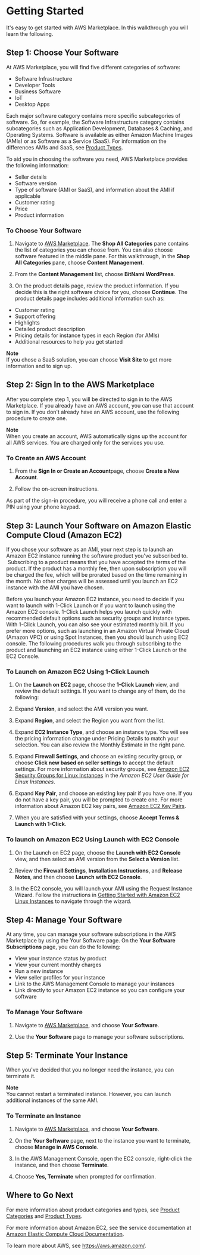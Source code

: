 # Getting Started<a name="buyer-getting-started"></a>

 It's easy to get started with AWS Marketplace\. In this walkthrough you will learn the following\.

## Step 1: Choose Your Software <a name="step-1-choose-your-software"></a>

 At AWS Marketplace, you will find five different categories of software: 
+  Software Infrastructure 
+  Developer Tools 
+  Business Software 
+  IoT 
+  Desktop Apps 

 Each major software category contains more specific subcategories of software\. So, for example, the Software Infrastructure category contains subcategories such as Application Development, Databases & Caching, and Operating Systems\. Software is available as either Amazon Machine Images \(AMIs\) or as Software as a Service \(SaaS\)\. For information on the differences AMIs and SaaS, see [Product Types](buyer-product-types.md)\. 

 To aid you in choosing the software you need, AWS Marketplace provides the following information: 
+  Seller details 
+  Software version 
+  Type of software \(AMI or SaaS\), and information about the AMI if applicable 
+  Customer rating 
+  Price 
+  Product information 

### To Choose Your Software<a name="to-choose-your-software"></a>

1. Navigate to [AWS Marketplace](https://aws.amazon.com/marketplace)\. The **Shop All Categories** pane contains the list of categories you can choose from\. You can also choose software featured in the middle pane\. For this walkthrough, in the **Shop All Categories** pane, choose **Content Management**\. 

1.  From the **Content Management** list, choose **BitNami WordPress**\. 

1.  On the product details page, review the product information\. If you decide this is the right software choice for you, choose **Continue**\. The product details page includes additional information such as: 
   +  Customer rating 
   +  Support offering 
   +  Highlights 
   +  Detailed product description 
   +  Pricing details for instance types in each Region \(for AMIs\) 
   +  Additional resources to help you get started 

**Note**  
 If you chose a SaaS solution, you can choose **Visit Site** to get more information and to sign up\. 

## Step 2: Sign In to the AWS Marketplace<a name="step-2-sign-in-to-the-aws-marketplace"></a>

 After you complete step 1, you will be directed to sign in to the AWS Marketplace\. If you already have an AWS account, you can use that account to sign in\. If you don't already have an AWS account, use the following procedure to create one\. 

**Note**  
 When you create an account, AWS automatically signs up the account for all AWS services\. You are charged only for the services you use\. 

### To Create an AWS Account<a name="to-create-an-aws-account"></a>

1.  From the **Sign In or Create an Account**page, choose **Create a New Account**\. 

1.  Follow the on\-screen instructions\. 

 As part of the sign\-in procedure, you will receive a phone call and enter a PIN using your phone keypad\. 

## Step 3: Launch Your Software on Amazon Elastic Compute Cloud \(Amazon EC2\)<a name="step-3-launch-your-software-on-amazon-elastic-compute-cloud-amazon-ec2"></a>

 If you chose your software as an AMI, your next step is to launch an Amazon EC2 instance running the software product you've subscribed to\.  Subscribing to a product means that you have accepted the terms of the product\. If the product has a monthly fee, then upon subscription you will be charged the fee, which will be prorated based on the time remaining in the month\. No other charges will be assessed until you launch an EC2 instance with the AMI you have chosen\. 

 Before you launch your Amazon EC2 instance, you need to decide if you want to launch with 1\-Click Launch or if you want to launch using the Amazon EC2 console\. 1\-Click Launch helps you launch quickly with recommended default options such as security groups and instance types\. With 1\-Click Launch, you can also see your estimated monthly bill\. If you prefer more options, such as launching in an Amazon Virtual Private Cloud \(Amazon VPC\) or using Spot Instances, then you should launch using EC2 console\. The following procedures walk you through subscribing to the product and launching an EC2 instance using either 1\-Click Launch or the EC2 Console\. 

### To Launch on Amazon EC2 Using 1\-Click Launch<a name="to-launch-on-amazon-ec2-using-1-click-launch"></a>

1.  On the **Launch on EC2** page, choose the **1\-Click Launch** view, and review the default settings\. If you want to change any of them, do the following: 

   1.  Expand **Version**, and select the AMI version you want\. 

   1.  Expand **Region**, and select the Region you want from the list\. 

   1.  Expand **EC2 Instance Type**, and choose an instance type\. You will see the pricing information change under Pricing Details to match your selection\. You can also review the Monthly Estimate in the right pane\. 

   1.  Expand **Firewall Settings**, and choose an existing security group, or choose **Click new based on seller settings** to accept the default settings\. For more information about security groups, see [Amazon EC2 Security Groups for Linux Instances](http://docs.amazonwebservices.com/AWSEC2/latest/UserGuide/using-network-security.html) in the *Amazon EC2 User Guide for Linux Instances*\. 

   1.  Expand **Key Pair**, and choose an existing key pair if you have one\. If you do not have a key pair, you will be prompted to create one\. For more information about Amazon EC2 key pairs, see [Amazon EC2 Key Pairs](https://docs.aws.amazon.com/AWSEC2/latest/UserGuide/ec2-key-pairs.html)\.

1.  When you are satisfied with your settings, choose **Accept Terms & Launch with 1\-Click**\. 

### To launch on Amazon EC2 Using Launch with EC2 Console<a name="to-launch-on-amazon-ec2-using-launch-with-ec2-console"></a>

1.  On the Launch on EC2 page, choose the **Launch with EC2 Console** view, and then select an AMI version from the **Select a Version** list\. 

1.  Review the **Firewall Settings**, **Installation Instructions**, and **Release Notes**, and then choose **Launch with EC2 Console**\. 

1.  In the EC2 console, you will launch your AMI using the Request Instance Wizard\. Follow the instructions in [Getting Started with Amazon EC2 Linux Instances](http://docs.amazonwebservices.com/AWSEC2/latest/GettingStartedGuide/Welcome.html?r=9803) to navigate through the wizard\. 

## Step 4: Manage Your Software<a name="step-4-manage-your-software"></a>

 At any time, you can manage your software subscriptions in the AWS Marketplace by using the Your Software page\. On the **Your Software Subscriptions** page, you can do the following: 
+  View your instance status by product 
+  View your current monthly charges 
+  Run a new instance 
+  View seller profiles for your instance 
+  Link to the AWS Management Console to manage your instances 
+  Link directly to your Amazon EC2 instance so you can configure your software 

### To Manage Your Software<a name="to-manage-your-software"></a>

1.  Navigate to [AWS Marketplace](https://aws.amazon.com/marketplace), and choose **Your Software**\. 

1. Use the **Your Software** page to manage your software subscriptions\. 

## Step 5: Terminate Your Instance<a name="step-5-terminate-your-instance"></a>

 When you've decided that you no longer need the instance, you can terminate it\. 

**Note**  
 You cannot restart a terminated instance\. However, you can launch additional instances of the same AMI\. 

### To Terminate an Instance<a name="to-terminate-an-instance"></a>

1.  Navigate to [AWS Marketplace](https://aws.amazon.com/marketplace/), and choose **Your Software**\. 

1.  On the **Your Software** page, next to the instance you want to terminate, choose **Manage in AWS Console**\. 

1.  In the AWS Management Console, open the EC2 console, right\-click the instance, and then choose **Terminate**\. 

1.  Choose **Yes, Terminate** when prompted for confirmation\. 

## Where to Go Next<a name="where-to-go-next"></a>

 For more information about product categories and types, see [Product Categories](buyer-product-categories.md) and [Product Types](buyer-product-types.md)\.  

 For more information about Amazon EC2, see the service documentation at [Amazon Elastic Compute Cloud Documentation](http://docs.aws.amazon.com/ec2/)\. 

 To learn more about AWS, see [https://aws\.amazon\.com/](https://aws.amazon.com/)\. 